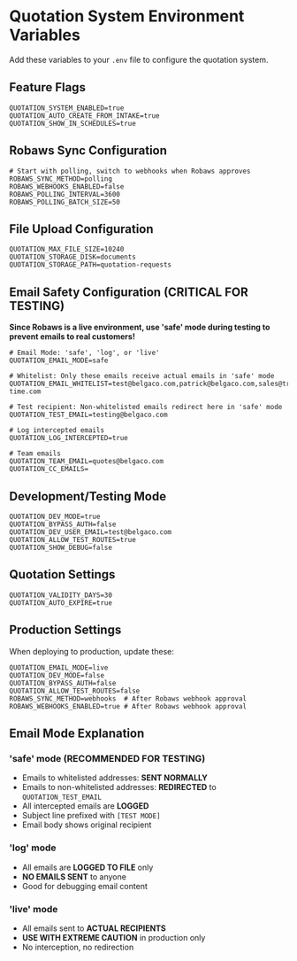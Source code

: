 # Quotation System Environment Variables

Add these variables to your `.env` file to configure the quotation system.

## Feature Flags

```env
QUOTATION_SYSTEM_ENABLED=true
QUOTATION_AUTO_CREATE_FROM_INTAKE=true
QUOTATION_SHOW_IN_SCHEDULES=true
```

## Robaws Sync Configuration

```env
# Start with polling, switch to webhooks when Robaws approves
ROBAWS_SYNC_METHOD=polling
ROBAWS_WEBHOOKS_ENABLED=false
ROBAWS_POLLING_INTERVAL=3600
ROBAWS_POLLING_BATCH_SIZE=50
```

## File Upload Configuration

```env
QUOTATION_MAX_FILE_SIZE=10240
QUOTATION_STORAGE_DISK=documents
QUOTATION_STORAGE_PATH=quotation-requests
```

## Email Safety Configuration (CRITICAL FOR TESTING)

**Since Robaws is a live environment, use 'safe' mode during testing to prevent emails to real customers!**

```env
# Email Mode: 'safe', 'log', or 'live'
QUOTATION_EMAIL_MODE=safe

# Whitelist: Only these emails receive actual emails in 'safe' mode
QUOTATION_EMAIL_WHITELIST=test@belgaco.com,patrick@belgaco.com,sales@truck-time.com

# Test recipient: Non-whitelisted emails redirect here in 'safe' mode
QUOTATION_TEST_EMAIL=testing@belgaco.com

# Log intercepted emails
QUOTATION_LOG_INTERCEPTED=true

# Team emails
QUOTATION_TEAM_EMAIL=quotes@belgaco.com
QUOTATION_CC_EMAILS=
```

## Development/Testing Mode

```env
QUOTATION_DEV_MODE=true
QUOTATION_BYPASS_AUTH=false
QUOTATION_DEV_USER_EMAIL=test@belgaco.com
QUOTATION_ALLOW_TEST_ROUTES=true
QUOTATION_SHOW_DEBUG=false
```

## Quotation Settings

```env
QUOTATION_VALIDITY_DAYS=30
QUOTATION_AUTO_EXPIRE=true
```

## Production Settings

When deploying to production, update these:

```env
QUOTATION_EMAIL_MODE=live
QUOTATION_DEV_MODE=false
QUOTATION_BYPASS_AUTH=false
QUOTATION_ALLOW_TEST_ROUTES=false
ROBAWS_SYNC_METHOD=webhooks  # After Robaws webhook approval
ROBAWS_WEBHOOKS_ENABLED=true # After Robaws webhook approval
```

## Email Mode Explanation

### 'safe' mode (RECOMMENDED FOR TESTING)
- Emails to whitelisted addresses: **SENT NORMALLY**
- Emails to non-whitelisted addresses: **REDIRECTED** to `QUOTATION_TEST_EMAIL`
- All intercepted emails are **LOGGED**
- Subject line prefixed with `[TEST MODE]`
- Email body shows original recipient

### 'log' mode
- All emails are **LOGGED TO FILE** only
- **NO EMAILS SENT** to anyone
- Good for debugging email content

### 'live' mode
- All emails sent to **ACTUAL RECIPIENTS**
- **USE WITH EXTREME CAUTION** in production only
- No interception, no redirection

